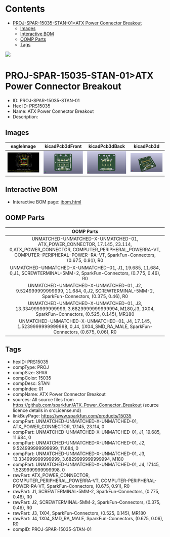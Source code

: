 



Contents
========

* [PROJ-SPAR-15035-STAN-01>ATX Power Connector Breakout](#proj-spar-15035-stan-01atx-power-connector-breakout)
	* [Images](#images)
	* [Interactive BOM](#interactive-bom)
	* [OOMP Parts](#oomp-parts)
	* [Tags](#tags)
  
![][im]
# PROJ-SPAR-15035-STAN-01>ATX Power Connector Breakout

- ID: PROJ-SPAR-15035-STAN-01
- Hex ID: PRS15035
- Name: ATX Power Connector Breakout
- Description: 

## Images
  
  

|eagleImage|kicadPcb3dFront|kicadPcb3dBack|kicadPcb3d|
| :---: | :---: | :---: | :---: |
|[![eagleImage](eagleImage_140.png)](eagleImage_600.png)|[![kicadPcb3dFront](kicadPcb3dFront_140.png)](kicadPcb3dFront_600.png)|[![kicadPcb3dBack](kicadPcb3dBack_140.png)](kicadPcb3dBack_600.png)|[![kicadPcb3d](kicadPcb3d_140.png)](kicadPcb3d_600.png)|

## Interactive BOM

- Interactive BOM page: [ibom.html](kicad/bom/ibom.html)

## OOMP Parts
  

|OOMP Parts|
| :---: |
|UNMATCHED-UNMATCHED-X-UNMATCHED-01, ATX_POWER_CONNECTOR, 17.145, 23.114, 0,ATX_POWER_CONNECTOR, COMPUTER_PERIPHERAL_POWERRA-VT, COMPUTER-PERIPHERAL-POWER-RA-VT, SparkFun-Connectors, (0.675, 0.91), R0|
|UNMATCHED-UNMATCHED-X-UNMATCHED-01, J1, 19.685, 11.684, 0,J1, SCREWTERMINAL-5MM-2, SparkFun-Connectors, (0.775, 0.46), R0|
|UNMATCHED-UNMATCHED-X-UNMATCHED-01, J2, 9.524999999999999, 11.684, 0,J2, SCREWTERMINAL-5MM-2, SparkFun-Connectors, (0.375, 0.46), R0|
|UNMATCHED-UNMATCHED-X-UNMATCHED-01, J3, 13.334999999999999, 3.6829999999999994, M180,J3, 1X04, SparkFun-Connectors, (0.525, 0.145), MR180|
|UNMATCHED-UNMATCHED-X-UNMATCHED-01, J4, 17.145, 1.5239999999999998, 0,J4, 1X04_SMD_RA_MALE, SparkFun-Connectors, (0.675, 0.06), R0|

## Tags

- hexID: PRS15035
- oompType: PROJ
- oompSize: SPAR
- oompColor: 15035
- oompDesc: STAN
- oompIndex: 01
- oompName: ATX Power Connector Breakout
- sources: All source files from https://github.com/sparkfun/ATX_Power_Connector_Breakout (source licence details in srcLicense.md)
- linkBuyPage: https://www.sparkfun.com/products/15035
- oompPart: UNMATCHED-UNMATCHED-X-UNMATCHED-01, ATX_POWER_CONNECTOR, 17.145, 23.114, 0
- oompPart: UNMATCHED-UNMATCHED-X-UNMATCHED-01, J1, 19.685, 11.684, 0
- oompPart: UNMATCHED-UNMATCHED-X-UNMATCHED-01, J2, 9.524999999999999, 11.684, 0
- oompPart: UNMATCHED-UNMATCHED-X-UNMATCHED-01, J3, 13.334999999999999, 3.6829999999999994, M180
- oompPart: UNMATCHED-UNMATCHED-X-UNMATCHED-01, J4, 17.145, 1.5239999999999998, 0
- rawPart: ATX_POWER_CONNECTOR, COMPUTER_PERIPHERAL_POWERRA-VT, COMPUTER-PERIPHERAL-POWER-RA-VT, SparkFun-Connectors, (0.675, 0.91), R0
- rawPart: J1, SCREWTERMINAL-5MM-2, SparkFun-Connectors, (0.775, 0.46), R0
- rawPart: J2, SCREWTERMINAL-5MM-2, SparkFun-Connectors, (0.375, 0.46), R0
- rawPart: J3, 1X04, SparkFun-Connectors, (0.525, 0.145), MR180
- rawPart: J4, 1X04_SMD_RA_MALE, SparkFun-Connectors, (0.675, 0.06), R0
- oompID: PROJ-SPAR-15035-STAN-01



[im]: kicadPcb3d_450.png
